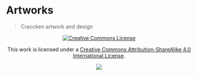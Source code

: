 # Artworks
> Craccken artwork and design

<p align="center">
    <a rel="license" href="http://creativecommons.org/licenses/by-sa/4.0/"><img alt="Creative Commons License" style="border-width:0" src="https://i.creativecommons.org/l/by-sa/4.0/88x31.png" /></a> 
</p>

<p align="center">
    This work is licensed under a <a rel="license" href="http://creativecommons.org/licenses/by-sa/4.0/">Creative Commons Attribution-ShareAlike 4.0 International License</a>.
</p>

<p align="center">
    <img src="https://visitor-counter-badge.vercel.app/api/craccken/artworks?label=Visitor&color=070a0d&labelColor=090c10">
</p>
